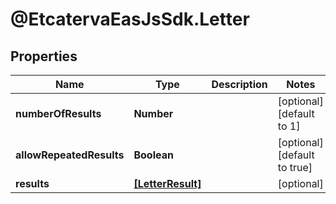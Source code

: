 # @EtcatervaEasJsSdk.Letter

## Properties
Name | Type | Description | Notes
------------ | ------------- | ------------- | -------------
**numberOfResults** | **Number** |  | [optional] [default to 1]
**allowRepeatedResults** | **Boolean** |  | [optional] [default to true]
**results** | [**[LetterResult]**](LetterResult.md) |  | [optional] 


